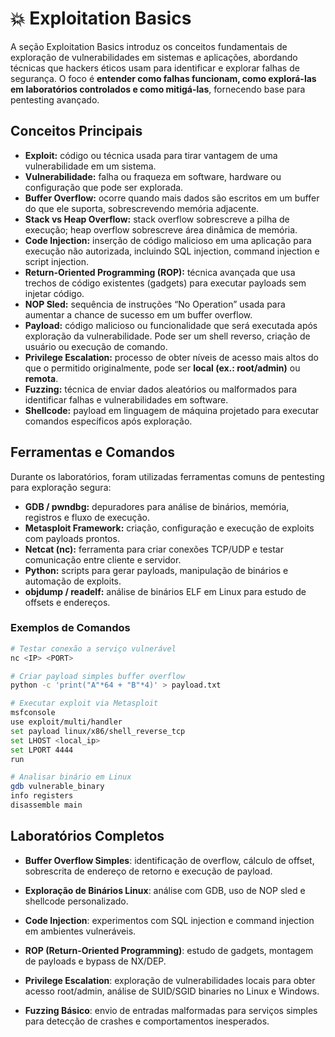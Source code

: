 # 💥 Exploitation Basics 

A seção Exploitation Basics introduz os conceitos fundamentais de exploração de vulnerabilidades em sistemas e aplicações, abordando técnicas que hackers éticos usam para identificar e explorar falhas de segurança. O foco é **entender como falhas funcionam, como explorá-las em laboratórios controlados e como mitigá-las**, fornecendo base para pentesting avançado.

## Conceitos Principais
- **Exploit:** código ou técnica usada para tirar vantagem de uma vulnerabilidade em um sistema.  
- **Vulnerabilidade:** falha ou fraqueza em software, hardware ou configuração que pode ser explorada.  
- **Buffer Overflow:** ocorre quando mais dados são escritos em um buffer do que ele suporta, sobrescrevendo memória adjacente.  
- **Stack vs Heap Overflow:** stack overflow sobrescreve a pilha de execução; heap overflow sobrescreve área dinâmica de memória.  
- **Code Injection:** inserção de código malicioso em uma aplicação para execução não autorizada, incluindo SQL injection, command injection e script injection.  
- **Return-Oriented Programming (ROP):** técnica avançada que usa trechos de código existentes (gadgets) para executar payloads sem injetar código.  
- **NOP Sled:** sequência de instruções “No Operation” usada para aumentar a chance de sucesso em um buffer overflow.  
- **Payload:** código malicioso ou funcionalidade que será executada após exploração da vulnerabilidade. Pode ser um shell reverso, criação de usuário ou execução de comando.  
- **Privilege Escalation:** processo de obter níveis de acesso mais altos do que o permitido originalmente, pode ser **local (ex.: root/admin)** ou **remota**.  
- **Fuzzing:** técnica de enviar dados aleatórios ou malformados para identificar falhas e vulnerabilidades em software.  
- **Shellcode:** payload em linguagem de máquina projetado para executar comandos específicos após exploração.  

## Ferramentas e Comandos
Durante os laboratórios, foram utilizadas ferramentas comuns de pentesting para exploração segura:  
- **GDB / pwndbg:** depuradores para análise de binários, memória, registros e fluxo de execução.  
- **Metasploit Framework:** criação, configuração e execução de exploits com payloads prontos.  
- **Netcat (nc):** ferramenta para criar conexões TCP/UDP e testar comunicação entre cliente e servidor.  
- **Python:** scripts para gerar payloads, manipulação de binários e automação de exploits.  
- **objdump / readelf:** análise de binários ELF em Linux para estudo de offsets e endereços.  

### Exemplos de Comandos
```bash
# Testar conexão a serviço vulnerável
nc <IP> <PORT>

# Criar payload simples buffer overflow
python -c 'print("A"*64 + "B"*4)' > payload.txt

# Executar exploit via Metasploit
msfconsole
use exploit/multi/handler
set payload linux/x86/shell_reverse_tcp
set LHOST <local_ip>
set LPORT 4444
run

# Analisar binário em Linux
gdb vulnerable_binary
info registers
disassemble main
```
## Laboratórios Completos

- **Buffer Overflow Simples**: identificação de overflow, cálculo de offset, sobrescrita de endereço de retorno e execução de payload.

- **Exploração de Binários Linux**: análise com GDB, uso de NOP sled e shellcode personalizado.

- **Code Injection**: experimentos com SQL injection e command injection em ambientes vulneráveis.

- **ROP (Return-Oriented Programming)**: estudo de gadgets, montagem de payloads e bypass de NX/DEP.

- **Privilege Escalation**: exploração de vulnerabilidades locais para obter acesso root/admin, análise de SUID/SGID binaries no Linux e Windows.

- **Fuzzing Básico**: envio de entradas malformadas para serviços simples para detecção de crashes e comportamentos inesperados.
